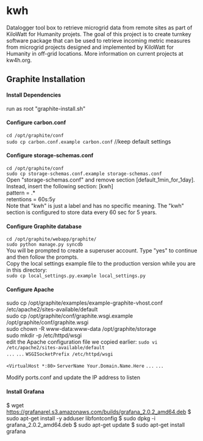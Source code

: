 # kwh
Datalogger tool box to retrieve microgrid data from remote sites as part of KiloWatt for Humanity projets. The goal of this project is to create turnkey software package that can be used to retrieve incoming metric measures from microgrid projects designed and implemented by KiloWatt for Humanity in off-grid locations. More information on current projects at kw4h.org.

## Graphite Installation
#### Install Dependencies<br />
run as root "graphite-install.sh"<br />

#### Configure carbon.conf<br />
`cd /opt/graphite/conf`<br />
`sudo cp carbon.conf.example carbon.conf` //keep default settings<br />

#### Configure storage-schemas.conf<br />
`cd /opt/graphite/conf`<br />
`sudo cp storage-schemas.conf.example storage-schemas.conf`<br />
Open "storage-schemas.conf" and remove section [default_1min_for_1day]. Instead, insert the following section:
[kwh]<br />
pattern = .*<br />
retentions = 60s:5y<br />
Note that "kwh" is just a label and has no specific meaning. The "kwh" section is configured to store data every 60 sec for 5 years.

#### Configure Graphite database
`cd /opt/graphite/webapp/graphite/`<br />
`sudo python manage.py syncdb`<br />
You will be prompted to create a superuser account. Type "yes" to continue and then follow the prompts.<br />
Copy the local settings example file to the production version while you are in this directory:<br />
`sudo cp local_settings.py.example local_settings.py`<br />

#### Configure Apache
sudo cp /opt/graphite/examples/example-graphite-vhost.conf /etc/apache2/sites-available/default<br />
sudo cp /opt/graphite/conf/graphite.wsgi.example /opt/graphite/conf/graphite.wsgi<br />
sudo chown -R www-data:www-data /opt/graphite/storage<br />
sudo mkdir -p /etc/httpd/wsgi<br />
edit the Apache configuration file we copied earlier:
`sudo vi /etc/apache2/sites-available/default`<br />
`...`
`...`
`WSGISocketPrefix /etc/httpd/wsgi`

`<VirtualHost *:80>`
	`ServerName Your.Domain.Name.Here`
	`...`
	`...`

Modify ports.conf and update the IP address to listen

#### Install Grafana
$ wget https://grafanarel.s3.amazonaws.com/builds/grafana_2.0.2_amd64.deb
$ sudo apt-get install -y adduser libfontconfig
$ sudo dpkg -i grafana_2.0.2_amd64.deb
$ sudo apt-get update
$ sudo apt-get install grafana
